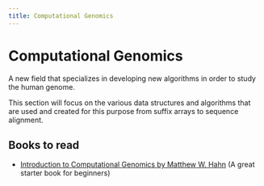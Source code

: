 ```yaml
---
title: Computational Genomics
---
```

# Computational Genomics

A new field that specializes in developing new algorithms in order to study the human genome.

This section will focus on the various data structures and algorithms that are used and created for this purpose from suffix arrays to sequence alignment. 


## Books to read

* [Introduction to Computational Genomics by Matthew W. Hahn](https://computationalgenomics.blogs.bristol.ac.uk/book) (A great starter book for beginners)
